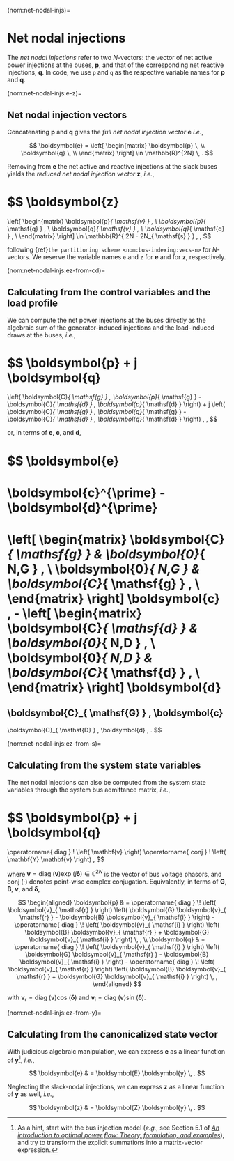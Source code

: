 (nom:net-nodal-injs)=
# Net nodal injections

The *net nodal injections* refer to two $N$-vectors:
the vector of net active power injections at the buses,
$\boldsymbol{p}$,
and that of the corresponding net reactive injections,
$\boldsymbol{q}$.
In code, we use `p` and `q` as the respective variable names for
$\boldsymbol{p}$ and $\boldsymbol{q}$.

(nom:net-nodal-injs:e-z)=
## Net nodal injection vectors

Concatenating $\boldsymbol{p}$ and $\boldsymbol{q}$ gives
the *full net nodal injection vector* $\boldsymbol{e}$
*i.e.*,

$$
\boldsymbol{e}
= \left[ \begin{matrix}
    \boldsymbol{p}  \, \\
    \boldsymbol{q}  \, \\
\end{matrix} \right]
\in \mathbb{R}^{2N}
\, .
$$

Removing from $\boldsymbol{e}$ the net active and reactive injections at the slack buses yields
the *reduced net nodal injection vector* $\boldsymbol{z}$,
*i.e.*,

$$
\boldsymbol{z}
=
\left[ \begin{matrix}
    \boldsymbol{p}_{ \mathsf{v} }     \, \\
    \boldsymbol{p}_{ \mathsf{q} }     \, \\
    \boldsymbol{q}_{ \mathsf{v} }     \, \\
    \boldsymbol{q}_{ \mathsf{q} }     \, \\
\end{matrix} \right]
\in \mathbb{R}^{ 2N - 2N_{ \mathsf{s} } }
\, ,
$$

following {ref}`the partitioning scheme <nom:bus-indexing:vecs-n>` for $N$-vectors.
We reserve the variable names `e` and `z` for $\boldsymbol{e}$ and for $\boldsymbol{z}$, respectively.

(nom:net-nodal-injs:ez-from-cd)=
## Calculating from the control variables and the load profile

We can compute the net power injections at the buses directly
as the algebraic sum of the generator-induced injections and the load-induced draws at the buses, *i.e.*,

$$
\boldsymbol{p} + j \boldsymbol{q}
=
\left(
    \boldsymbol{C}_{ \mathsf{g} } \, \boldsymbol{p}_{ \mathsf{g} }
    -
    \boldsymbol{C}_{ \mathsf{d} } \, \boldsymbol{p}_{ \mathsf{d} }
\right)
+
j
\left(
    \boldsymbol{C}_{ \mathsf{g} } \, \boldsymbol{q}_{ \mathsf{g} }
    -
    \boldsymbol{C}_{ \mathsf{d} } \, \boldsymbol{q}_{ \mathsf{d} }
\right)
\, ,
$$

or, in terms of $\boldsymbol{e}$, $\boldsymbol{c}$, and $\boldsymbol{d}$,

$$
\boldsymbol{e}
=
\boldsymbol{c}^{\prime} - \boldsymbol{d}^{\prime}
=
\left[ \begin{matrix}
    \boldsymbol{C}_{ \mathsf{g} }
    &
    \boldsymbol{0}_{ N,G }          \, \\
    \boldsymbol{0}_{ N,G }
    &
    \boldsymbol{C}_{ \mathsf{g} }   \, \\
\end{matrix} \right]
\boldsymbol{c}
\, -
\left[ \begin{matrix}
    \boldsymbol{C}_{ \mathsf{d} }
    &
    \boldsymbol{0}_{ N,D }          \, \\
    \boldsymbol{0}_{ N,D }
    &
    \boldsymbol{C}_{ \mathsf{d} }   \, \\
\end{matrix} \right]
\boldsymbol{d}
=
\boldsymbol{C}_{ \mathsf{G} } \, \boldsymbol{c}
-
\boldsymbol{C}_{ \mathsf{D} } \, \boldsymbol{d}
\, .
$$

(nom:net-nodal-injs:ez-from-s)=
## Calculating from the system state variables

The net nodal injections can also be computed from the system state variables through the system bus admittance matrix,
*i.e.*,

$$
\boldsymbol{p} + j \boldsymbol{q}
=
\operatorname{ diag } \! \left( \mathbf{v} \right)
\operatorname{ conj } \! \left( \mathbf{Y} \mathbf{v} \right)
\,
$$

where
$\mathbf{v} = \operatorname{ diag } \! \left( \boldsymbol{v} \right) \exp \! \left( j \boldsymbol{\delta} \right) \in \mathbb{C}^{ 2N }$
is the vector of bus voltage phasors,
and
$\operatorname{ conj } \! \left( \cdot \right)$
denotes point-wise complex conjugation.
Equivalently, in terms of $\boldsymbol{G}$, $\boldsymbol{B}$, $\boldsymbol{v}$, and $\boldsymbol{\delta}$,

$$
\begin{aligned}
    \boldsymbol{p}
    & =
    \operatorname{ diag } \! \left( \boldsymbol{v}_{ \mathsf{r} } \right)
    \left(
        \boldsymbol{G} \boldsymbol{v}_{ \mathsf{r} }
        -
        \boldsymbol{B} \boldsymbol{v}_{ \mathsf{i} }
    \right)
    -
    \operatorname{ diag } \! \left( \boldsymbol{v}_{ \mathsf{i} } \right)
    \left(
        \boldsymbol{B} \boldsymbol{v}_{ \mathsf{r} }
        +
        \boldsymbol{G} \boldsymbol{v}_{ \mathsf{i} }
    \right)
    \, , \\
    \boldsymbol{q}
    & =
    \operatorname{ diag } \! \left( \boldsymbol{v}_{ \mathsf{i} } \right)
    \left(
        \boldsymbol{G} \boldsymbol{v}_{ \mathsf{r} }
        -
        \boldsymbol{B} \boldsymbol{v}_{ \mathsf{i} }
    \right)
    -
    \operatorname{ diag } \! \left( \boldsymbol{v}_{ \mathsf{r} } \right)
    \left(
        \boldsymbol{B} \boldsymbol{v}_{ \mathsf{r} }
        +
        \boldsymbol{G} \boldsymbol{v}_{ \mathsf{i} }
    \right)
    \, ,
\end{aligned}
$$

with
$\boldsymbol{v}_{ \mathsf{r} } = \operatorname{ diag } \! \left( \boldsymbol{v} \right) \cos \! \left( \boldsymbol{\delta} \right)$
and
$\boldsymbol{v}_{ \mathsf{i} } = \operatorname{ diag } \! \left( \boldsymbol{v} \right) \sin \! \left( \boldsymbol{\delta} \right)$.

(nom:net-nodal-injs:ez-from-y)=
## Calculating from the canonicalized state vector

With judicious algebraic manipulation,
we can express $\boldsymbol{e}$ as a linear function of $\boldsymbol{y}$[^about-E],
*i.e.*,

$$
\boldsymbol{e} & = \boldsymbol{E} \boldsymbol{y} \, .
$$

Neglecting the slack-nodal injections,
we can express $\boldsymbol{z}$ as a linear function of $\boldsymbol{y}$ as well,
*i.e.*,

$$
\boldsymbol{z} & = \boldsymbol{Z} \boldsymbol{y} \, .
$$

[^about-E]: As a hint, start with the bus injection model
(*e.g.*, see Section 5.1 of
[*An introduction to optimal power flow: Theory, formulation, and examples*](https://doi.org/10.1080/0740817X.2016.1189626)),
and try to transform the explicit summations into a matrix-vector expression.
